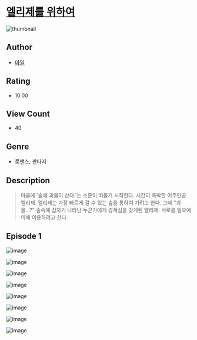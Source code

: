 # [엘리제를 위하여](https://comic.naver.com/challenge/list?titleId=811256)
![thumbnail](https://image-comic.pstatic.net/user_contents_data/challenge_comic/2023/05/25/311633/upload_3616779960735392307_480x623.jpeg)

## Author
- [마일](https://comic.naver.com/artistTitle?id=311633)

## Rating
- 10.00

## View Count
- 40

## Genre
- 로맨스, 판타지

## Description
> 마을에 '숲에 괴물이 산다.'는 소문이 떠돌기 시작한다. 시간이 촉박한 여주인공 엘리제. 엘리제는 가장 빠르게 갈 수 있는 숲을 통하여 가려고 한다. 그때 "괴물...?" 숲속에 갑자기 나타난 누군가에게 경계심을 갖게된 엘리제. 서로를 필요에 의해 이용하려고 한다.


## Episode 1
![image](https://image-comic.pstatic.net/user_contents_data/challenge_comic/2023/05/25/311633/upload_3631700342010296624.jpeg)

![image](https://image-comic.pstatic.net/user_contents_data/challenge_comic/2023/05/25/311633/upload_7291388696738423353.jpeg)

![image](https://image-comic.pstatic.net/user_contents_data/challenge_comic/2023/05/25/311633/upload_7221913855480640819.jpeg)

![image](https://image-comic.pstatic.net/user_contents_data/challenge_comic/2023/05/25/311633/upload_7017559525496796209.jpeg)

![image](https://image-comic.pstatic.net/user_contents_data/challenge_comic/2023/05/25/311633/upload_3703145490891826790.jpeg)

![image](https://image-comic.pstatic.net/user_contents_data/challenge_comic/2023/05/25/311633/upload_3991657535310477113.jpeg)

![image](https://image-comic.pstatic.net/user_contents_data/challenge_comic/2023/05/25/311633/upload_3703191657595953457.jpeg)

![image](https://image-comic.pstatic.net/user_contents_data/challenge_comic/2023/05/25/311633/upload_3991936635221075302.jpeg)
